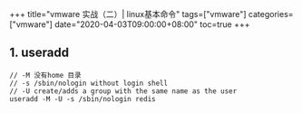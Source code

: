 +++
title="vmware 实战（二）| linux基本命令"
tags=["vmware"]
categories=["vmware"]
date="2020-04-03T09:00:00+08:00"
toc=true
+++

## 1. useradd
```
// -M 没有home 目录
// -s /sbin/nologin without login shell
// -U create/adds a group with the same name as the user
useradd -M -U -s /sbin/nologin redis

```
## 